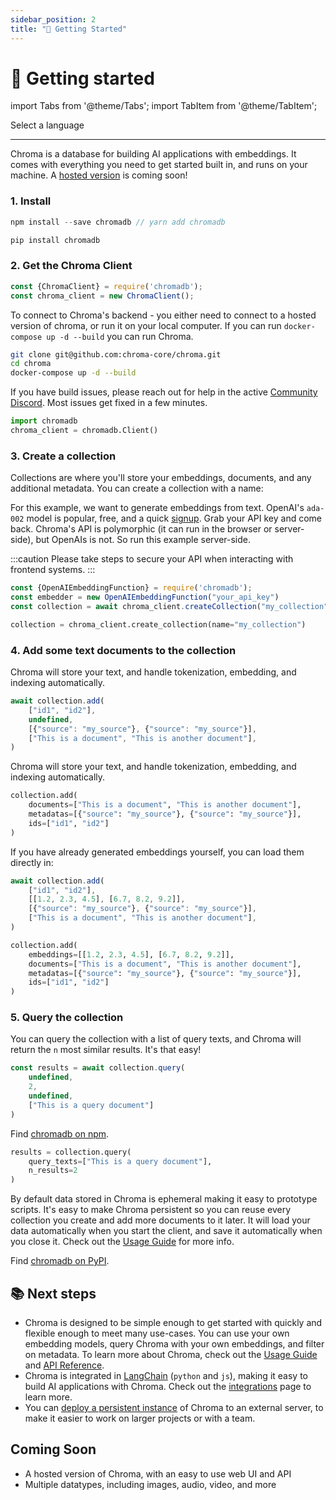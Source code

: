 ```yaml
---
sidebar_position: 2
title: "🔑 Getting Started"
---
```


# 🔑 Getting started

import Tabs from '@theme/Tabs';
import TabItem from '@theme/TabItem';

<div class="select-language">Select a language</div>

<Tabs groupId="lang" queryString="lang">
<TabItem value="py" label="Python"></TabItem>
<TabItem value="js" label="JavaScript"></TabItem>
</Tabs>

***

Chroma is a database for building AI applications with embeddings. It comes with everything you need to get started built in, and runs on your machine. A [hosted version](mailto:hello@trychroma.com) is coming soon!

### 1. Install

<Tabs groupId="lang" className="hideTabSwitcher">
<TabItem value="js" label="JavaScript">


```js
npm install --save chromadb // yarn add chromadb
```

</TabItem>
<TabItem value="py" label="Python">

```py
pip install chromadb
```

</TabItem>
</Tabs>

### 2. Get the Chroma Client

<Tabs groupId="lang" className="hideTabSwitcher">
<TabItem value="js" label="JavaScript">

```js
const {ChromaClient} = require('chromadb');
const chroma_client = new ChromaClient();
```

To connect to Chroma's backend - you either need to connect to a hosted version of chroma, or run it on your local computer. If you can run `docker-compose up -d --build` you can run Chroma. 

```bash
git clone git@github.com:chroma-core/chroma.git
cd chroma
docker-compose up -d --build
```

If you have build issues, please reach out for help in the active [Community Discord](https://discord.gg/MMeYNTmh3x). Most issues get fixed in a few minutes.

</TabItem>
<TabItem value="py" label="Python">

```python
import chromadb
chroma_client = chromadb.Client()
```

</TabItem>
</Tabs>

### 3. Create a collection

Collections are where you'll store your embeddings, documents, and any additional metadata. You can create a collection with a name:

<Tabs groupId="lang" className="hideTabSwitcher">
<TabItem value="js" label="JavaScript">

For this example, we want to generate embeddings from text. OpenAI's `ada-002` model is popular, free, and a quick [signup](https://openai.com/api/). Grab your API key and come back. Chroma's API is polymorphic (it can run in the browser or server-side), but OpenAIs is not. So run this example server-side.

:::caution
Please take steps to secure your API when interacting with frontend systems.
:::

```js
const {OpenAIEmbeddingFunction} = require('chromadb');
const embedder = new OpenAIEmbeddingFunction("your_api_key")
const collection = await chroma_client.createCollection("my_collection", {}, embedder)
```

</TabItem>
<TabItem value="py" label="Python">

```python
collection = chroma_client.create_collection(name="my_collection")
```

</TabItem>
</Tabs>



### 4. Add some text documents to the collection

<Tabs groupId="lang" className="hideTabSwitcher">
<TabItem value="js" label="JavaScript">

Chroma will store your text, and handle tokenization, embedding, and indexing automatically.

```js
await collection.add(
    ["id1", "id2"],
    undefined,
    [{"source": "my_source"}, {"source": "my_source"}],
    ["This is a document", "This is another document"],
) 
```

</TabItem>
<TabItem value="py" label="Python">

Chroma will store your text, and handle tokenization, embedding, and indexing automatically.

```python
collection.add(
    documents=["This is a document", "This is another document"],
    metadatas=[{"source": "my_source"}, {"source": "my_source"}],
    ids=["id1", "id2"]
)
```

</TabItem>
</Tabs>



If you have already generated embeddings yourself, you can load them directly in:

<Tabs groupId="lang" className="hideTabSwitcher">
<TabItem value="js" label="JavaScript">

```js
await collection.add(
    ["id1", "id2"],
    [[1.2, 2.3, 4.5], [6.7, 8.2, 9.2]],
    [{"source": "my_source"}, {"source": "my_source"}],
    ["This is a document", "This is another document"],
) 
```

</TabItem>
<TabItem value="py" label="Python">

```python
collection.add(
    embeddings=[[1.2, 2.3, 4.5], [6.7, 8.2, 9.2]],
    documents=["This is a document", "This is another document"],
    metadatas=[{"source": "my_source"}, {"source": "my_source"}],
    ids=["id1", "id2"]
)
```

</TabItem>
</Tabs>



### 5. Query the collection

You can query the collection with a list of query texts, and Chroma will return the `n` most similar results. It's that easy!

<Tabs groupId="lang" className="hideTabSwitcher">
<TabItem value="js" label="JavaScript">

```js
const results = await collection.query(
    undefined, 
    2, 
    undefined, 
    ["This is a query document"]
) 
```

Find [chromadb on npm](https://www.npmjs.com/package/chromadb).

</TabItem>
<TabItem value="py" label="Python">

```python
results = collection.query(
    query_texts=["This is a query document"],
    n_results=2
)
```

By default data stored in Chroma is ephemeral making it easy to prototype scripts. It's easy to make Chroma persistent so you can reuse every collection you create and add more documents to it later. It will load your data automatically when you start the client, and save it automatically when you close it. Check out the [Usage Guide](./usage-guide.md) for more info.

Find [chromadb on PyPI](https://pypi.org/project/chromadb/).


</TabItem>
</Tabs>


## 📚 Next steps

- Chroma is designed to be simple enough to get started with quickly and flexible enough to meet many use-cases. You can use your own embedding models, query Chroma with your own embeddings, and filter on metadata. To learn more about Chroma, check out the [Usage Guide](./usage-guide.md) and [API Reference](./api-reference.md).
- Chroma is integrated in [LangChain](https://langchain.readthedocs.io/en/latest/reference/modules/vectorstore.html?highlight=chroma#langchain.vectorstores.Chroma) (`python` and `js`), making it easy to build AI applications with Chroma. Check out the [integrations](./integrations.md) page to learn more.
- You can [deploy a persistent instance](./deployment) of Chroma to an external server, to make it easier to work on larger projects or with a team.

## Coming Soon

- A hosted version of Chroma, with an easy to use web UI and API
- Multiple datatypes, including images, audio, video, and more
